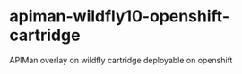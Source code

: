 # apiman-wildfly10-openshift-cartridge
APIMan overlay on wildfly cartridge deployable on openshift 
